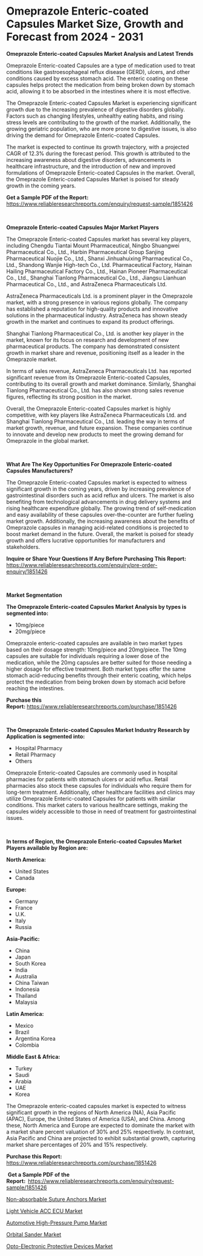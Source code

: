 <p><h1>Omeprazole Enteric-coated Capsules Market Size, Growth and Forecast from 2024 - 2031</h1></p><p><strong>Omeprazole Enteric-coated Capsules Market Analysis and Latest Trends</strong></p>
<p><p>Omeprazole Enteric-coated Capsules are a type of medication used to treat conditions like gastroesophageal reflux disease (GERD), ulcers, and other conditions caused by excess stomach acid. The enteric coating on these capsules helps protect the medication from being broken down by stomach acid, allowing it to be absorbed in the intestines where it is most effective.</p><p>The Omeprazole Enteric-coated Capsules Market is experiencing significant growth due to the increasing prevalence of digestive disorders globally. Factors such as changing lifestyles, unhealthy eating habits, and rising stress levels are contributing to the growth of the market. Additionally, the growing geriatric population, who are more prone to digestive issues, is also driving the demand for Omeprazole Enteric-coated Capsules.</p><p>The market is expected to continue its growth trajectory, with a projected CAGR of 12.3% during the forecast period. This growth is attributed to the increasing awareness about digestive disorders, advancements in healthcare infrastructure, and the introduction of new and improved formulations of Omeprazole Enteric-coated Capsules in the market. Overall, the Omeprazole Enteric-coated Capsules Market is poised for steady growth in the coming years.</p></p>
<p><strong>Get a Sample PDF of the Report:&nbsp;</strong> <a href="https://www.reliableresearchreports.com/enquiry/request-sample/1851426">https://www.reliableresearchreports.com/enquiry/request-sample/1851426</a></p>
<p>&nbsp;</p>
<p><strong>Omeprazole Enteric-coated Capsules Major Market Players</strong></p>
<p><p>The Omeprazole Enteric-coated Capsules market has several key players, including Chengdu Tiantai Mount Pharmaceutical, Ningbo Shuangwei Pharmaceutical Co., Ltd., Harbin Pharmaceutical Group Sanjing Pharmaceutical Nuojie Co., Ltd., Shanxi Jinhuahuixing Pharmaceutical Co., Ltd., Shandong Wanjie High-tech Co., Ltd. Pharmaceutical Factory, Hainan Hailing Pharmaceutical Factory Co., Ltd., Hainan Pioneer Pharmaceutical Co., Ltd., Shanghai Tianlong Pharmaceutical Co., Ltd., Jiangsu Lianhuan Pharmaceutical Co., Ltd., and AstraZeneca Pharmaceuticals Ltd.</p><p>AstraZeneca Pharmaceuticals Ltd. is a prominent player in the Omeprazole market, with a strong presence in various regions globally. The company has established a reputation for high-quality products and innovative solutions in the pharmaceutical industry. AstraZeneca has shown steady growth in the market and continues to expand its product offerings.</p><p>Shanghai Tianlong Pharmaceutical Co., Ltd. is another key player in the market, known for its focus on research and development of new pharmaceutical products. The company has demonstrated consistent growth in market share and revenue, positioning itself as a leader in the Omeprazole market.</p><p>In terms of sales revenue, AstraZeneca Pharmaceuticals Ltd. has reported significant revenue from its Omeprazole Enteric-coated Capsules, contributing to its overall growth and market dominance. Similarly, Shanghai Tianlong Pharmaceutical Co., Ltd. has also shown strong sales revenue figures, reflecting its strong position in the market.</p><p>Overall, the Omeprazole Enteric-coated Capsules market is highly competitive, with key players like AstraZeneca Pharmaceuticals Ltd. and Shanghai Tianlong Pharmaceutical Co., Ltd. leading the way in terms of market growth, revenue, and future expansion. These companies continue to innovate and develop new products to meet the growing demand for Omeprazole in the global market.</p></p>
<p>&nbsp;</p>
<p><strong>What Are The Key Opportunities For Omeprazole Enteric-coated Capsules Manufacturers?</strong></p>
<p><p>The Omeprazole Enteric-coated Capsules market is expected to witness significant growth in the coming years, driven by increasing prevalence of gastrointestinal disorders such as acid reflux and ulcers. The market is also benefiting from technological advancements in drug delivery systems and rising healthcare expenditure globally. The growing trend of self-medication and easy availability of these capsules over-the-counter are further fueling market growth. Additionally, the increasing awareness about the benefits of Omeprazole capsules in managing acid-related conditions is projected to boost market demand in the future. Overall, the market is poised for steady growth and offers lucrative opportunities for manufacturers and stakeholders.</p></p>
<p><strong>Inquire or Share Your Questions If Any Before Purchasing This Report:</strong> <a href="https://www.reliableresearchreports.com/enquiry/pre-order-enquiry/1851426">https://www.reliableresearchreports.com/enquiry/pre-order-enquiry/1851426</a></p>
<p>&nbsp;</p>
<p><strong>Market Segmentation</strong></p>
<p><strong>The Omeprazole Enteric-coated Capsules Market Analysis by types is segmented into:</strong></p>
<p><ul><li>10mg/piece</li><li>20mg/piece</li></ul></p>
<p><p>Omeprazole enteric-coated capsules are available in two market types based on their dosage strength: 10mg/piece and 20mg/piece. The 10mg capsules are suitable for individuals requiring a lower dose of the medication, while the 20mg capsules are better suited for those needing a higher dosage for effective treatment. Both market types offer the same stomach acid-reducing benefits through their enteric coating, which helps protect the medication from being broken down by stomach acid before reaching the intestines.</p></p>
<p><strong>Purchase this Report:&nbsp;</strong><a href="https://www.reliableresearchreports.com/purchase/1851426">https://www.reliableresearchreports.com/purchase/1851426</a></p>
<p>&nbsp;</p>
<p><strong>The Omeprazole Enteric-coated Capsules Market Industry Research by Application is segmented into:</strong></p>
<p><ul><li>Hospital Pharmacy</li><li>Retail Pharmacy</li><li>Others</li></ul></p>
<p><p>Omeprazole Enteric-coated Capsules are commonly used in hospital pharmacies for patients with stomach ulcers or acid reflux. Retail pharmacies also stock these capsules for individuals who require them for long-term treatment. Additionally, other healthcare facilities and clinics may utilize Omeprazole Enteric-coated Capsules for patients with similar conditions. This market caters to various healthcare settings, making the capsules widely accessible to those in need of treatment for gastrointestinal issues.</p></p>
<p>&nbsp;</p>
<p><strong>In terms of Region, the Omeprazole Enteric-coated Capsules Market Players available by Region are:</strong></p>
<p>
    <p> <strong> North America: </strong>
        <ul>
            <li>United States</li>
            <li>Canada</li>
        </ul>
        </p> 
    <p> <strong> Europe: </strong>
        <ul>
            <li>Germany</li>
            <li>France</li>
            <li>U.K.</li>
            <li>Italy</li>
            <li>Russia</li>
        </ul>
        </p> 
    <p> <strong> Asia-Pacific: </strong>
        <ul>
            <li>China</li>
            <li>Japan</li>
            <li>South Korea</li>
            <li>India</li>
            <li>Australia</li>
            <li>China Taiwan</li>
            <li>Indonesia</li>
            <li>Thailand</li>
            <li>Malaysia</li>
        </ul>
        </p> 
    <p> <strong> Latin America: </strong>
        <ul>
            <li>Mexico</li>
            <li>Brazil</li>
            <li>Argentina Korea</li>
            <li>Colombia</li>
        </ul>
        </p> 
    <p> <strong> Middle East & Africa: </strong>
        <ul>
            <li>Turkey</li>
            <li>Saudi</li>
            <li>Arabia</li>
            <li>UAE</li>
            <li>Korea</li>
        </ul>
    </p>
    </p>
<p><p>The Omeprazole enteric-coated capsules market is expected to witness significant growth in the regions of North America (NA), Asia Pacific (APAC), Europe, the United States of America (USA), and China. Among these, North America and Europe are expected to dominate the market with a market share percent valuation of 30% and 25% respectively. In contrast, Asia Pacific and China are projected to exhibit substantial growth, capturing market share percentages of 20% and 15% respectively.</p></p>
<p><strong>Purchase this Report: </strong><a href="https://www.reliableresearchreports.com/purchase/1851426">https://www.reliableresearchreports.com/purchase/1851426</a></p>
<p>&nbsp;<strong>Get a Sample PDF of the Report:&nbsp;&nbsp;</strong><a href="https://www.reliableresearchreports.com/enquiry/request-sample/1851426">https://www.reliableresearchreports.com/enquiry/request-sample/1851426</a></p>
<p><strong></strong></p>
<p><p><a href="https://issuu.com/reportprime-2/docs/non-absorbable-suture-anchors-market-size-2030.ppt">Non-absorbable Suture Anchors Market</a></p><p><a href="https://github.com/sonuprakash1/Market-Research-Report-List-1/blob/main/light-vehicle-acc-ecu-market.md">Light Vehicle ACC ECU Market</a></p><p><a href="https://github.com/jhcraigie/Market-Research-Report-List-2/blob/main/automotive-high-pressure-pump-market.md">Automotive High-Pressure Pump Market</a></p><p><a href="https://github.com/laholand/Market-Research-Report-List-2/blob/main/orbital-sander-market.md">Orbital Sander Market</a></p><p><a href="https://issuu.com/reportprime-2/docs/opto-electronic-protective-devices-market-size-203">Opto-Electronic Protective Devices Market</a></p></p>